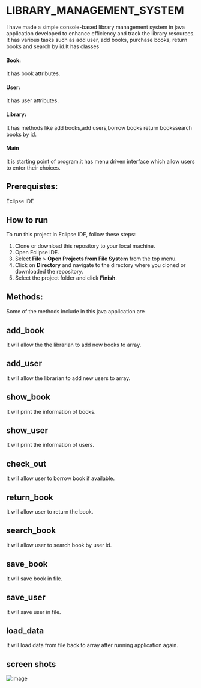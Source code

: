 # LIBRARY_MANAGEMENT_SYSTEM
I have made a simple console-based library management system in java application developed to enhance efficiency and track the library resources. It has various tasks such as add user, add books, purchase books, return books and search by id.It has classes
#### Book:
It has book attributes.
#### User:
It has user attributes.
#### Library:
It has methods like add books,add users,borrow books return bookssearch books by id.
#### Main
It is starting point of program.it has menu driven interface which allow users to enter their choices.
## Prerequistes:
Eclipse IDE
## How to run
To run this project in Eclipse IDE, follow these steps:
1. Clone or download this repository to your local machine.
2. Open Eclipse IDE.
3. Select **File** > **Open Projects from File System** from the top menu.
4. Click on **Directory** and navigate to the directory where you cloned or downloaded the repository.
5. Select the project folder and click **Finish**.
## Methods:
Some of the methods include in this java application are
## add_book
It will allow the the librarian to add new books to array.
## add_user
It will allow the librarian to add new users to array.
## show_book
It will print the information of books.
## show_user
It will print the information of users.
## check_out
It will allow user to borrow book if available.
## return_book
It will allow user to return the book.
## search_book
It will allow user to search book by user id.
## save_book
It will save book in file.
## save_user
It will save user in file.
## load_data
It will load data from file back to array after running application again.



## screen shots
![image](https://github.com/user-attachments/assets/fa5018c4-385a-4877-af86-71d0e2826336)



